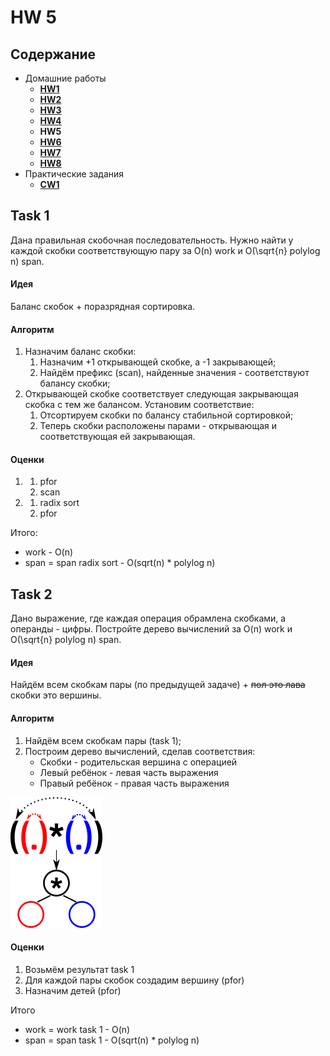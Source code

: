# HW 5

## Содержание

* Домашние работы
    * [**HW1**](./../HW1/README.md)
    * [**HW2**](./../HW2/README.md)
    * [**HW3**](./../HW3/README.md)
    * [**HW4**](./../HW4/README.md)
    * **HW5**
    * [**HW6**](./../HW6/README.md)
    * [**HW7**](./../HW7/README.md)
    * [**HW8**](./../HW8/README.md)
* Практические задания
    * [**CW1**](./../CW1/README.md)

## Task 1

Дана правильная скобочная последовательность. Нужно найти у каждой скобки соответствующую пару за O(n) work и O(\sqrt{n}
polylog n) span.

#### Идея

Баланс скобок + поразрядная сортировка.

#### Алгоритм

1. Назначим баланс скобки:
    1. Назначим +1 открывающей скобке, а -1 закрывающей;
    2. Найдём префикс (scan), найденные значения - соответствуют балансу скобки;
2. Открывающей скобке соответствует следующая закрывающая скобка с тем же балансом. Установим соответствие:
    1. Отсортируем скобки по балансу стабильной сортировкой;
    2. Теперь скобки расположены парами - открывающая и соответствующая ей закрывающая.

#### Оценки

1.
    1. pfor
    2. scan
2.
    1. radix sort
    2. pfor

Итого:

* work - O(n)
* span = span radix sort - O(sqrt(n) * polylog n)

## Task 2

Дано выражение, где каждая операция обрамлена скобками, а операнды - цифры. Постройте дерево вычислений за O(n) work и
O(\sqrt{n} polylog n) span.

#### Идея

Найдём всем скобкам пары (по предыдущей задаче) +  ~~пол это лава~~ скобки это вершины.

#### Алгоритм

1. Найдём всем скобкам пары (task 1);
2. Построим дерево вычислений, сделав соответствия:
    * Скобки - родительская вершина с операцией
    * Левый ребёнок - левая часть выражения
    * Правый ребёнок - правая часть выражения

![task_2](./HW5_2.png)

#### Оценки

1. Возьмём результат task 1
2. Для каждой пары скобок создадим вершину (pfor)
3. Назначим детей (pfor)

Итого

* work = work task 1 - O(n)
* span = span task 1 - O(sqrt(n) * polylog n)
